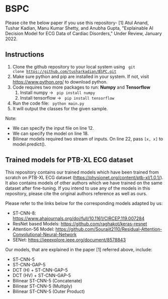 # BSPC

Please cite the below paper if you use this repository-
[1] Atul Anand, Tushar Kadian, Manu Kumar Shetty, and Anubha Gupta, "Explainable AI Decision Model for ECG Data of Cardiac Disorders," Under Review, January 2022.

## Instructions
1. Clone the github repository to your local system using <code> git clone https://github.com/tusharkadian/BSPC.git </code>
2. Make sure python and pip are installed in your system. If not, visit https://www.python.org/ to download python. 
3. Code requires two more packages to run: **Numpy** and **Tensorflow**
   1. Install numpy -> <code> pip install numpy </code>
   2. Install tensorflow -> <code> pip install tensorflow </code>  
5. Run the code file: <code> python main.py </code>
6. It will output the classes for the given sample. 

Note: 
* We can specify the input file on line 12. 
* We can specify the model on line 18.
* Bilinear models required two stream of inputs. On line 22, pass <code>[x, x]</code> to model.predict().

## Trained models for PTB-XL ECG dataset

This repository contains our trained models which have been trained from scratch on PTB-XL ECG dataset (https://physionet.org/content/ptb-xl/1.0.1/).
It also contains models of other authors which we have trained on the same dataset after fine-tuning. If you intend to use any of the models in this repository, please cite the original authors reference as well as ours.

Please refer to the links below for the corresponding models adapted by us:
* ST-CNN-8: https://www.ahajournals.org/doi/full/10.1161/CIRCEP.119.007284
* ResNet based Models: https://github.com/raghakot/keras-resnet
* Attention-56 Model: https://github.com/Sourajit2110/Residual-Attention-Convolutional-Neural-Network
* SENet: https://ieeexplore.ieee.org/document/8578843

Our models, that are explained in the paper [1] referred above, include:
* ST-CNN-5
* ST-CNN-GAP-5
* DCT (H) + ST-CNN-GAP-5 
* DCT (HV) + ST-CNN-GAP-5 
* Bilinear ST-CNN-5 (Concatenate) 
* Bilinear ST-CNN-5 (Multiply) 
* Bilinear ST-CNN-5 (Outer Product)
